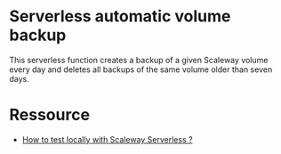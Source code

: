# Serverless automatic volume backup

This serverless function creates a backup of a given Scaleway volume every day and deletes all backups of the same volume older than seven days.

# Ressource
- [How to test locally with Scaleway Serverless ?](https://github.com/scaleway/serverless-functions-node#%EF%B8%8F-quickstart)